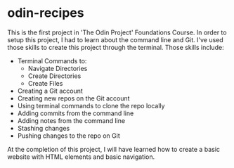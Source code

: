 # odin-recipes

This is the first project in 'The Odin Project' Foundations Course. In order to setup this project, I had to learn about the command line and Git. I've used those skills to create this project through the terminal. Those skills include:

- Terminal Commands to:
  - Navigate Directories
  - Create Directories
  - Create Files
- Creating a Git account
- Creating new repos on the Git account
- Using terminal commands to clone the repo locally
- Adding commits from the command line
- Adding notes from the command line
- Stashing changes
- Pushing changes to the repo on Git

At the completion of this project, I will have learned how to create a basic website with HTML elements and basic navigation.
